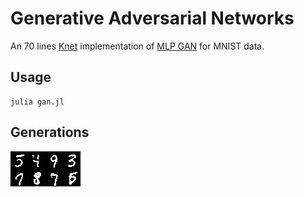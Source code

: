 # Generative Adversarial Networks

An 70 lines [Knet](https://github.com/denizyuret/Knet.jl "Knet Github Repo") implementation of [MLP GAN](https://arxiv.org/abs/1406.2661 "arXiv") for MNIST data.

## Usage

```Shell
julia gan.jl
```
## Generations
![Alt text](generations_merged.jpg?raw=true "Samples")   
